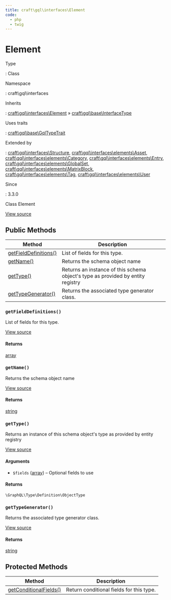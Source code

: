 ```yaml
---
title: craft\gql\interfaces\Element
code:
  - php
  - twig
---
```


# Element

Type

:   Class

Namespace

:   craft\gql\interfaces

Inherits

:   [craft\gql\interfaces\Element](craft-gql-interfaces-element.md) &raquo;
[craft\gql\base\InterfaceType](craft-gql-base-interfacetype.md)

Uses traits

:   [craft\gql\base\GqlTypeTrait](craft-gql-base-gqltypetrait.md)

Extended by

:   [craft\gql\interfaces\Structure](craft-gql-interfaces-structure.md), [craft\gql\interfaces\elements\Asset](craft-gql-interfaces-elements-asset.md), [craft\gql\interfaces\elements\Category](craft-gql-interfaces-elements-category.md), [craft\gql\interfaces\elements\Entry](craft-gql-interfaces-elements-entry.md), [craft\gql\interfaces\elements\GlobalSet](craft-gql-interfaces-elements-globalset.md), [craft\gql\interfaces\elements\MatrixBlock](craft-gql-interfaces-elements-matrixblock.md), [craft\gql\interfaces\elements\Tag](craft-gql-interfaces-elements-tag.md), [craft\gql\interfaces\elements\User](craft-gql-interfaces-elements-user.md)

Since

:   3.3.0



Class Element





[View source](https://github.com/craftcms/cms/blob/master/src/gql/interfaces/Element.php)






## Public Methods

| Method                                                                              | Description
| ----------------------------------------------------------------------------------- | -------------------------------------------------------------------------------
| [getFieldDefinitions()](craft-gql-interfaces-element.md#method-getfielddefinitions) | List of fields for this type.
| [getName()](craft-gql-interfaces-element.md#method-getname)                         | Returns the schema object name
| [getType()](craft-gql-interfaces-element.md#method-gettype)                         | Returns an instance of this schema object's type as provided by entity registry
| [getTypeGenerator()](craft-gql-interfaces-element.md#method-gettypegenerator)       | Returns the associated type generator class.

### `getFieldDefinitions()`





List of fields for this type.








[View source](https://github.com/craftcms/cms/blob/master/src/gql/interfaces/Element.php#L62-L133)



#### Returns

[array](http://php.net/language.types.array)



### `getName()`





Returns the schema object name








[View source](https://github.com/craftcms/cms/blob/master/src/gql/interfaces/Element.php#L138-L141)



#### Returns

[string](http://php.net/language.types.string)



### `getType()`





Returns an instance of this schema object's type as provided by entity registry








[View source](https://github.com/craftcms/cms/blob/master/src/gql/interfaces/Element.php#L39-L57)


#### Arguments

- `$fields` ([array](http://php.net/language.types.array)) – Optional fields to use

#### Returns

`\GraphQL\Type\Definition\ObjectType`



### `getTypeGenerator()`





Returns the associated type generator class.








[View source](https://github.com/craftcms/cms/blob/master/src/gql/interfaces/Element.php#L31-L34)



#### Returns

[string](http://php.net/language.types.string)





## Protected Methods

| Method                                                                                                                        | Description
| ----------------------------------------------------------------------------------------------------------------------------- | ----------------------------------------
| [getConditionalFields()](craft-gql-base-gqltypetrait.md#method-getconditionalfields "Defined by craft\gql\base\GqlTypeTrait") | Return conditional fields for this type.







